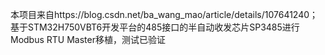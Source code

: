 本项目来自https://blog.csdn.net/ba_wang_mao/article/details/107641240；
基于STM32H750VBT6开发平台的485接口的半自动收发芯片SP3485进行Modbus RTU Master移植，测试已验证

